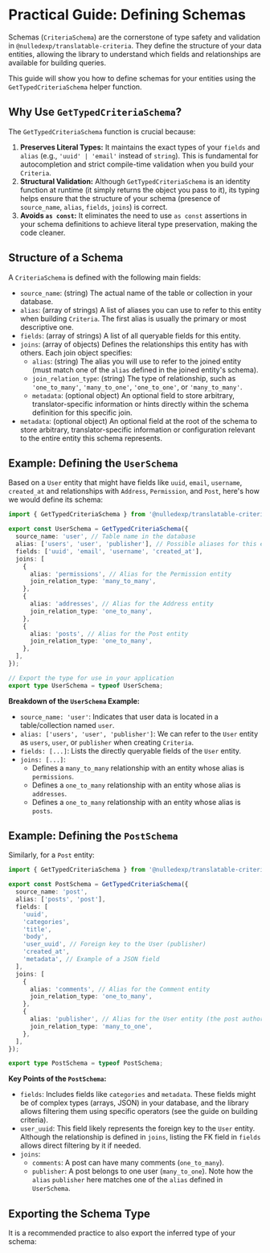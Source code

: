 # Practical Guide: Defining Schemas

Schemas (`CriteriaSchema`) are the cornerstone of type safety and validation in `@nulledexp/translatable-criteria`. They define the structure of your data entities, allowing the library to understand which fields and relationships are available for building queries.

This guide will show you how to define schemas for your entities using the `GetTypedCriteriaSchema` helper function.

## Why Use `GetTypedCriteriaSchema`?

The `GetTypedCriteriaSchema` function is crucial because:

1.  **Preserves Literal Types:** It maintains the exact types of your `fields` and `alias` (e.g., `'uuid' | 'email'` instead of `string`). This is fundamental for autocompletion and strict compile-time validation when you build your `Criteria`.
2.  **Structural Validation:** Although `GetTypedCriteriaSchema` is an identity function at runtime (it simply returns the object you pass to it), its typing helps ensure that the structure of your schema (presence of `source_name`, `alias`, `fields`, `joins`) is correct.
3.  **Avoids `as const`:** It eliminates the need to use `as const` assertions in your schema definitions to achieve literal type preservation, making the code cleaner.

## Structure of a Schema

A `CriteriaSchema` is defined with the following main fields:

- `source_name`: (string) The actual name of the table or collection in your database.
- `alias`: (array of strings) A list of aliases you can use to refer to this entity when building `Criteria`. The first alias is usually the primary or most descriptive one.
- `fields`: (array of strings) A list of all queryable fields for this entity.
- `joins`: (array of objects) Defines the relationships this entity has with others. Each join object specifies:
  - `alias`: (string) The alias you will use to refer to the joined entity (must match one of the `alias` defined in the joined entity's schema).
  - `join_relation_type`: (string) The type of relationship, such as `'one_to_many'`, `'many_to_one'`, `'one_to_one'`, or `'many_to_many'`.
  - `metadata`: (optional object) An optional field to store arbitrary, translator-specific information or hints directly within the schema definition for this specific join.
- `metadata`: (optional object) An optional field at the root of the schema to store arbitrary, translator-specific information or configuration relevant to the entire entity this schema represents.

## Example: Defining the `UserSchema`

Based on a `User` entity that might have fields like `uuid`, `email`, `username`, `created_at` and relationships with `Address`, `Permission`, and `Post`, here's how we would define its schema:

```typescript
import { GetTypedCriteriaSchema } from '@nulledexp/translatable-criteria';

export const UserSchema = GetTypedCriteriaSchema({
  source_name: 'user', // Table name in the database
  alias: ['users', 'user', 'publisher'], // Possible aliases for this entity
  fields: ['uuid', 'email', 'username', 'created_at'],
  joins: [
    {
      alias: 'permissions', // Alias for the Permission entity
      join_relation_type: 'many_to_many',
    },
    {
      alias: 'addresses', // Alias for the Address entity
      join_relation_type: 'one_to_many',
    },
    {
      alias: 'posts', // Alias for the Post entity
      join_relation_type: 'one_to_many',
    },
  ],
});

// Export the type for use in your application
export type UserSchema = typeof UserSchema;
```

**Breakdown of the `UserSchema` Example:**

- `source_name: 'user'`: Indicates that user data is located in a table/collection named `user`.
- `alias: ['users', 'user', 'publisher']`: We can refer to the `User` entity as `users`, `user`, or `publisher` when creating `Criteria`.
- `fields: [...]`: Lists the directly queryable fields of the `User` entity.
- `joins: [...]`:
  - Defines a `many_to_many` relationship with an entity whose alias is `permissions`.
  - Defines a `one_to_many` relationship with an entity whose alias is `addresses`.
  - Defines a `one_to_many` relationship with an entity whose alias is `posts`.

## Example: Defining the `PostSchema`

Similarly, for a `Post` entity:

```typescript
import { GetTypedCriteriaSchema } from '@nulledexp/translatable-criteria';

export const PostSchema = GetTypedCriteriaSchema({
  source_name: 'post',
  alias: ['posts', 'post'],
  fields: [
    'uuid',
    'categories',
    'title',
    'body',
    'user_uuid', // Foreign key to the User (publisher)
    'created_at',
    'metadata', // Example of a JSON field
  ],
  joins: [
    {
      alias: 'comments', // Alias for the Comment entity
      join_relation_type: 'one_to_many',
    },
    {
      alias: 'publisher', // Alias for the User entity (the post author)
      join_relation_type: 'many_to_one',
    },
  ],
});

export type PostSchema = typeof PostSchema;
```

**Key Points of the `PostSchema`:**

- `fields`: Includes fields like `categories` and `metadata`. These fields might be of complex types (arrays, JSON) in your database, and the library allows filtering them using specific operators (see the guide on building criteria).
- `user_uuid`: This field likely represents the foreign key to the `User` entity. Although the relationship is defined in `joins`, listing the FK field in `fields` allows direct filtering by it if needed.
- `joins`:
  - `comments`: A post can have many comments (`one_to_many`).
  - `publisher`: A post belongs to one user (`many_to_one`). Note how the `alias` `publisher` here matches one of the `alias` defined in `UserSchema`.

## Exporting the Schema Type

It is a recommended practice to also export the inferred type of your schema:

